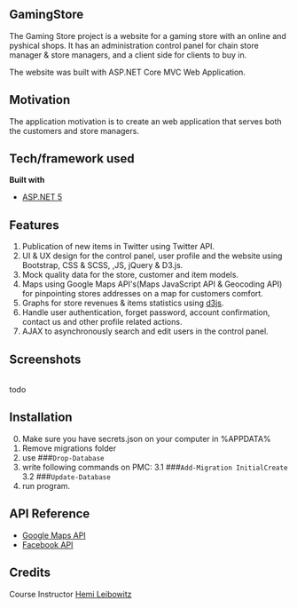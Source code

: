 ## GamingStore
The Gaming Store project is a website for a gaming store with an online and pyshical shops.
It has an administration control panel for chain store manager & store managers, and a client side for clients to buy in.

The website was built with ASP.NET Core MVC Web Application.

## Motivation
The application motivation is to create an web application that serves both the customers and store managers.

## Tech/framework used
<b>Built with</b>
- [ASP.NET 5](https://docs.microsoft.com/en-us/aspnet/core/introduction-to-aspnet-core?view=aspnetcore-5.0)

## Features
1. Publication of new items in Twitter using Twitter API.
2. UI & UX design for the control panel, user profile and the website using Bootstrap, CSS & SCSS, ,JS, jQuery & D3.js.
3. Mock quality data for the store, customer and item models.
4. Maps using Google Maps API's(Maps JavaScript API & Geocoding API) for pinpointing stores addresses on a map for customers comfort.
5. Graphs for store revenues & items statistics using [d3js](https://d3js.org).
6. Handle user authentication, forget password, account confirmation, contact us and other profile related actions. 
7. AJAX to asynchronously search and edit users in the control panel.

## Screenshots
| | |
|:-------------------------:|:-------------------------:|
todo


## Installation
0. Make sure you have secrets.json on your computer in %APPDATA%
1. Remove migrations folder
2. use ###`Drop-Database`
3. write following commands on PMC:
3.1 ###`Add-Migration InitialCreate`
3.2 ###`Update-Database`
4. run program.

## API Reference
- [Google Maps API](https://developers.google.com/maps/documentation)
- [Facebook API](https://developers.facebook.com/)

## Credits
 Course Instructor [Hemi Leibowitz](https://il.linkedin.com/in/hemi-leibowitz-6117a31a2)
